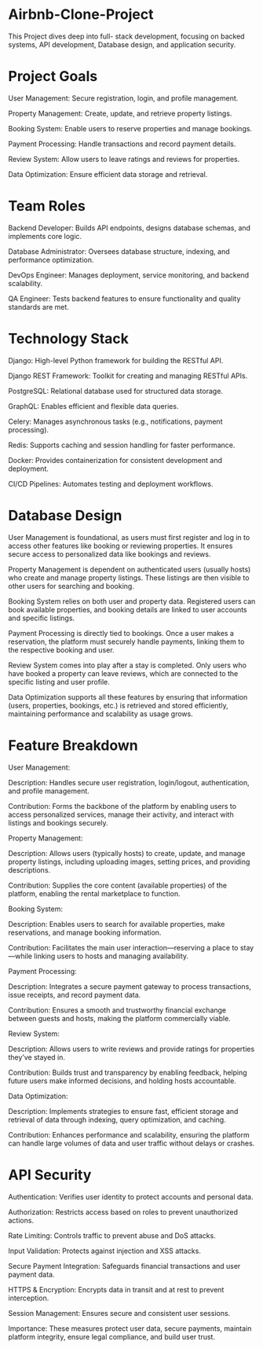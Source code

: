 # Airbnb-Clone-Project

<body>This Project dives deep into full- stack development, focusing on backed systems, API development, Database design, and application security.

# Project Goals

User Management: Secure registration, login, and profile management.

Property Management: Create, update, and retrieve property listings.

Booking System: Enable users to reserve properties and manage bookings.

Payment Processing: Handle transactions and record payment details.

Review System: Allow users to leave ratings and reviews for properties.

Data Optimization: Ensure efficient data storage and retrieval.

# Team Roles
Backend Developer: Builds API endpoints, designs database schemas, and implements core logic.

Database Administrator: Oversees database structure, indexing, and performance optimization.

DevOps Engineer: Manages deployment, service monitoring, and backend scalability.

QA Engineer: Tests backend features to ensure functionality and quality standards are met.

# Technology Stack

Django: High-level Python framework for building the RESTful API.

Django REST Framework: Toolkit for creating and managing RESTful APIs.

PostgreSQL: Relational database used for structured data storage.

GraphQL: Enables efficient and flexible data queries.

Celery: Manages asynchronous tasks (e.g., notifications, payment processing).

Redis: Supports caching and session handling for faster performance.

Docker: Provides containerization for consistent development and deployment.

CI/CD Pipelines: Automates testing and deployment workflows.

# Database Design
User Management is foundational, as users must first register and log in to access other features like booking or reviewing properties. It ensures secure access to personalized data like bookings and reviews.

Property Management is dependent on authenticated users (usually hosts) who create and manage property listings. These listings are then visible to other users for searching and booking.

Booking System relies on both user and property data. Registered users can book available properties, and booking details are linked to user accounts and specific listings.

Payment Processing is directly tied to bookings. Once a user makes a reservation, the platform must securely handle payments, linking them to the respective booking and user.

Review System comes into play after a stay is completed. Only users who have booked a property can leave reviews, which are connected to the specific listing and user profile.

Data Optimization supports all these features by ensuring that information (users, properties, bookings, etc.) is retrieved and stored efficiently, maintaining performance and scalability as usage grows.

# Feature Breakdown
User Management:

Description: Handles secure user registration, login/logout, authentication, and profile management.

Contribution: Forms the backbone of the platform by enabling users to access personalized services, manage their activity, and interact with listings and bookings securely.

Property Management:

Description: Allows users (typically hosts) to create, update, and manage property listings, including uploading images, setting prices, and providing descriptions.

Contribution: Supplies the core content (available properties) of the platform, enabling the rental marketplace to function.

Booking System:

Description: Enables users to search for available properties, make reservations, and manage booking information.

Contribution: Facilitates the main user interaction—reserving a place to stay—while linking users to hosts and managing availability.

Payment Processing:

Description: Integrates a secure payment gateway to process transactions, issue receipts, and record payment data.

Contribution: Ensures a smooth and trustworthy financial exchange between guests and hosts, making the platform commercially viable.

Review System:

Description: Allows users to write reviews and provide ratings for properties they’ve stayed in.

Contribution: Builds trust and transparency by enabling feedback, helping future users make informed decisions, and holding hosts accountable.

Data Optimization:

Description: Implements strategies to ensure fast, efficient storage and retrieval of data through indexing, query optimization, and caching.

Contribution: Enhances performance and scalability, ensuring the platform can handle large volumes of data and user traffic without delays or crashes.

# API Security

Authentication: Verifies user identity to protect accounts and personal data.

Authorization: Restricts access based on roles to prevent unauthorized actions.

Rate Limiting: Controls traffic to prevent abuse and DoS attacks.

Input Validation: Protects against injection and XSS attacks.

Secure Payment Integration: Safeguards financial transactions and user payment data.

HTTPS & Encryption: Encrypts data in transit and at rest to prevent interception.

Session Management: Ensures secure and consistent user sessions.

Importance: These measures protect user data, secure payments, maintain platform integrity, ensure legal compliance, and build user trust.



































<body/>



